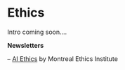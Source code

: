 # Ethics

Intro coming soon....



**Newsletters**

– [AI Ethics](https://aiethics.substack.com/) by Montreal Ethics Institute

